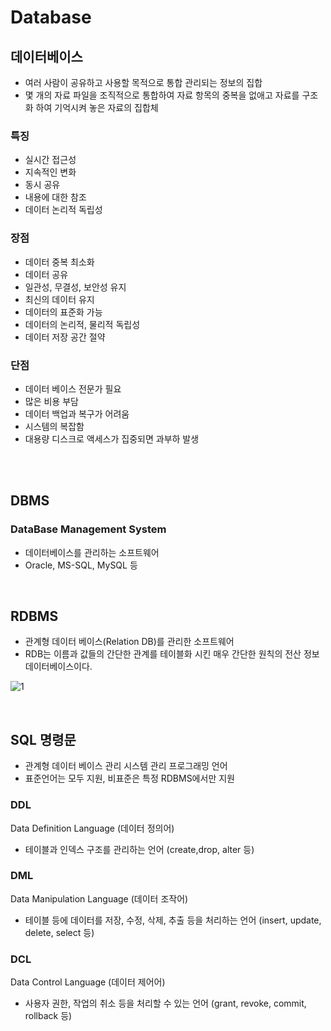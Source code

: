 # Database


## 데이터베이스
 - 여러 사람이 공유하고 사용할 목적으로 통합 관리되는 정보의 집합
 - 몇 개의 자료 파일을 조직적으로 통합하여 자료 항목의 중복을 없애고 자료를 구조화 하여 기억시켜 놓은 자료의 집합체

### 특징
 - 실시간 접근성
 - 지속적인 변화
 - 동시 공유
 - 내용에 대한 참조
 - 데이터 논리적 독립성

### 장점
 - 데이터 중복 최소화
 - 데이터 공유
 - 일관성, 무결성, 보안성 유지
 - 최신의 데이터 유지
 - 데이터의 표준화 가능
 - 데이터의 논리적, 물리적 독립성
 - 데이터 저장 공간 절약

### 단점
 - 데이터 베이스 전문가 필요
 - 많은 비용 부담
 - 데이터 백업과 복구가 어려움
 - 시스템의 복잡함
 - 대용량 디스크로 액세스가 집중되면 과부하 발생

<br><br>

## DBMS
### DataBase Management System
 - 데이터베이스를 관리하는 소프트웨어
 - Oracle, MS-SQL, MySQL 등

<br>

## RDBMS
 - 관계형 데이터 베이스(Relation DB)를 관리한 소프트웨어
 - RDB는 이름과 값들의 간단한 관계를 테이블화 시킨 매우 간단한 원칙의 전산 정보 데이터베이스이다.
 
![1](https://user-images.githubusercontent.com/62891711/111905268-22470180-8a8e-11eb-970f-956b081492c9.png)

<br>

## SQL 명령문
 - 관계형 데이터 베이스 관리 시스템 관리 프로그래밍 언어
 - 표준언어는 모두 지원, 비표준은 특정 RDBMS에서만 지원

### DDL
Data Definition Language (데이터 정의어)
- 테이블과 인덱스 구조를 관리하는 언어 (create,drop, alter 등)

### DML
Data Manipulation Language (데이터 조작어)
 - 테이블 등에 데이터를 저장, 수정, 삭제, 추출 등을  처리하는 언어 (insert, update, delete, select 등)

### DCL
Data Control Language (데이터 제어어)
 - 사용자 권한, 작업의 취소 등을 처리할 수 있는 언어 (grant, revoke, commit, rollback 등)
